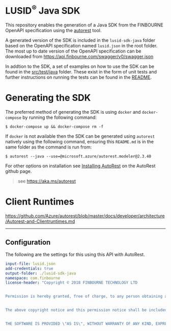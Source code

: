 # LUSID<sup>®</sup> Java SDK

This repository enables the generation of a Java SDK from the FINBOURNE OpenAPI specification using the [autorest](https://github.com/Azure/autorest) tool.

A generated version of the SDK is included in the `lusid-sdk-java` folder based on the OpenAPI specification named `lusid.json` in the root folder.  The most up to date version of the OpenAPI specification can be downloaded from https://api.finbourne.com/swagger/v0/swagger.json

In addtion to the SDK, a set of examples on how to use the SDK can be found in the [src/test/java](https://github.com/finbourne/lusid-sdk-java/tree/master/lusid-sdk-java/src/test/java) folder.  These exist in the form of unit tests and further instructions on running the tests can be found in the [README](https://github.com/finbourne/lusid-sdk-java/blob/master/lusid-sdk-java/readme.md).

# Generating the SDK

The preferred method of generating the SDK is using `docker` and `docker-compose` by running the following command: 

```
$ docker-compose up && docker-compose rm -f
```

If `docker` is not available then the SDK can be generated using `autorest` natively using the following command, ensuring this `README.md` is in the same folder as the command is run from:

```
$ autorest --java --use=@microsoft.azure/autorest.modeler@2.3.40
```

For other options on installation see [Installing AutoRest](https://aka.ms/autorest/install) on the AutoRest github page.

> see https://aka.ms/autorest

# Client Runtimes
https://github.com/Azure/autorest/blob/master/docs/developer/architecture/Autorest-and-Clientruntimes.md

---

## Configuration 
The following are the settings for this using this API with AutoRest.

``` yaml
input-file: lusid.json
add-credentials: true
output-folder: ./lusid-sdk-java
namespace: com.finbourne
license-header: "Copyright © 2018 FINBOURNE TECHNOLOGY LTD


Permission is hereby granted, free of charge, to any person obtaining a copy of this software and associated documentation files (the \"Software\"), to deal in the Software without restriction, including without limitation the rights to use, copy, modify, merge, publish, distribute, sublicense, and/or sell copies of the Software, and to permit persons to whom the Software is furnished to do so, subject to the following conditions:


The above copyright notice and this permission notice shall be included in all copies or substantial portions of the Software.


THE SOFTWARE IS PROVIDED \"AS IS\", WITHOUT WARRANTY OF ANY KIND, EXPRESS OR IMPLIED, INCLUDING BUT NOT LIMITED TO THE WARRANTIES OF MERCHANTABILITY, FITNESS FOR A PARTICULAR PURPOSE AND NONINFRINGEMENT. IN NO EVENT SHALL THE AUTHORS OR COPYRIGHT HOLDERS BE LIABLE FOR ANY CLAIM, DAMAGES OR OTHER LIABILITY, WHETHER IN AN ACTION OF CONTRACT, TORT OR OTHERWISE, ARISING FROM, OUT OF OR IN CONNECTION WITH THE SOFTWARE OR THE USE OR OTHER DEALINGS IN THE SOFTWARE."

```
